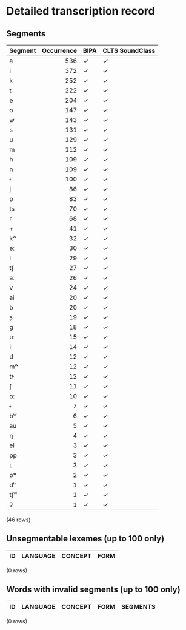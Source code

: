 
# Detailed transcription record

## Segments

| Segment | Occurrence | BIPA | CLTS SoundClass |
|:----------|-------------:|:-------|:------------------|
| a | 536 | ✓ | ✓ |
| i | 372 | ✓ | ✓ |
| k | 252 | ✓ | ✓ |
| t | 222 | ✓ | ✓ |
| e | 204 | ✓ | ✓ |
| o | 147 | ✓ | ✓ |
| w | 143 | ✓ | ✓ |
| s | 131 | ✓ | ✓ |
| u | 129 | ✓ | ✓ |
| m | 112 | ✓ | ✓ |
| h | 109 | ✓ | ✓ |
| n | 109 | ✓ | ✓ |
| ɨ | 100 | ✓ | ✓ |
| j | 86 | ✓ | ✓ |
| p | 83 | ✓ | ✓ |
| ts | 70 | ✓ | ✓ |
| r | 68 | ✓ | ✓ |
| + | 41 | ✓ | ✓ |
| kʷ | 32 | ✓ | ✓ |
| eː | 30 | ✓ | ✓ |
| l | 29 | ✓ | ✓ |
| tʃ | 27 | ✓ | ✓ |
| aː | 26 | ✓ | ✓ |
| v | 24 | ✓ | ✓ |
| ai | 20 | ✓ | ✓ |
| b | 20 | ✓ | ✓ |
| ʂ | 19 | ✓ | ✓ |
| g | 18 | ✓ | ✓ |
| uː | 15 | ✓ | ✓ |
| iː | 14 | ✓ | ✓ |
| d | 12 | ✓ | ✓ |
| mʷ | 12 | ✓ | ✓ |
| tɬ | 12 | ✓ | ✓ |
| ʃ | 11 | ✓ | ✓ |
| oː | 10 | ✓ | ✓ |
| ɨː | 7 | ✓ | ✓ |
| bʷ | 6 | ✓ | ✓ |
| au | 5 | ✓ | ✓ |
| ŋ | 4 | ✓ | ✓ |
| ei | 3 | ✓ | ✓ |
| pp | 3 | ✓ | ✓ |
| ʟ | 3 | ✓ | ✓ |
| pʷ | 2 | ✓ | ✓ |
| dʰ | 1 | ✓ | ✓ |
| tʃʷ | 1 | ✓ | ✓ |
| ʔ | 1 | ✓ | ✓ |

(46 rows)



## Unsegmentable lexemes (up to 100 only)

| ID | LANGUAGE | CONCEPT | FORM |
|------|------------|-----------|--------|

(0 rows)



## Words with invalid segments (up to 100 only)

| ID | LANGUAGE | CONCEPT | FORM | SEGMENTS |
|------|------------|-----------|--------|------------|

(0 rows)


